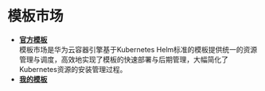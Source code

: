 # 模板市场<a name="cce_01_0019"></a>

-   **[官方模板](官方模板.md)**  
模板市场是华为云容器引擎基于Kubernetes Helm标准的模板提供统一的资源管理与调度，高效地实现了模板的快速部署与后期管理，大幅简化了Kubernetes资源的安装管理过程。
-   **[我的模板](我的模板.md)**  


